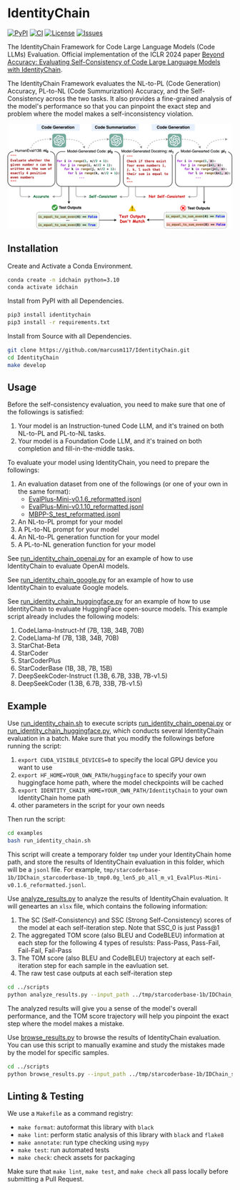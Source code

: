 # IdentityChain

[![PyPI](https://img.shields.io/pypi/v/identitychain?color=blue&label=PyPI)](https://pypi.org/project/identitychain/) [![CI](https://github.com/marcusm117/IdentityChain/actions/workflows/build.yml/badge.svg?branch=main)](https://github.com/marcusm117/IdentityChain/actions/workflows/build.yml) [![License](https://img.shields.io/badge/License-Apache_2.0-green)](https://github.com/marcusm117/IdentityChain/blob/main/LICENSE) [![Issues](https://img.shields.io/github/issues/marcusm117/IdentityChain?color=red&label=Issues)](https://github.com/marcusm117/IdentityChain/issues)

The IdentityChain Framework for Code Large Language Models (Code LLMs) Evaluation. Official implementation of the ICLR 2024 paper [Beyond Accuracy: Evaluating Self-Consistency of Code Large Language Models with IdentityChain](https://arxiv.org/abs/2310.14053).

The IdentityChain Framework evaluates the NL-to-PL (Code Generation) Accuracy, PL-to-NL (Code Summurization) Accuracy, and the Self-Consistency across the two tasks. It also provides a fine-grained analysis of the model's performance so that you can pinpoint the exact step and problem where the model makes a self-inconsistency violation.

<img src="./images/main.png" alt="image" width="800" height="auto">

## Installation

Create and Activate a Conda Environment.

   ``` bash
   conda create -n idchain python=3.10
   conda activate idchain
   ```

Install from PyPI with all Dependencies.

   ``` bash
   pip3 install identitychain
   pip3 install -r requirements.txt
   ```

Install from Source with all Dependencies.

   ``` bash
   git clone https://github.com/marcusm117/IdentityChain.git
   cd IdentityChain
   make develop
   ```

## Usage

Before the self-consistency evaluation, you need to make sure that one of the followings is satisfied:

1. Your model is an Instruction-tuned Code LLM, and it's trained on both NL-to-PL and PL-to-NL tasks.
2. Your model is a Foundation Code LLM, and it's trained on both completion and fill-in-the-middle tasks.

To evaluate your model using IdentityChain, you need to prepare the followings:

1. An evaluation dataset from one of the followings (or one of your own in the same format):
   - [EvalPlus-Mini-v0.1.6_reformatted.jsonl](./data/EvalPlus-Mini-v0.1.6_reformatted.jsonl.gz)
   - [EvalPlus-Mini-v0.1.10_reformatted.jsonl](./data/EvalPlus-Mini-v0.1.10_reformatted.jsonl.gz)
   - [MBPP-S_test_reformatted.jsonl](./data/MBPP-S_test_reformatted.jsonl.gz)
2. An NL-to-PL prompt for your model
3. A PL-to-NL prompt for your model
4. An NL-to-PL generation function for your model
5. A PL-to-NL generation function for your model

See [run_identity_chain_openai.py](./examples/run_identity_chain_openai.py) for an example of how to use IdentityChain to evaluate OpenAI models.

See [run_identity_chain_google.py](./examples/run_identity_chain_google.py) for an example of how to use IdentityChain to evaluate Google models.

See [run_identity_chain_huggingface.py](./examples/run_identity_chain_huggingface.py) for an example of how to use IdentityChain to evaluate HuggingFace open-source models. This example script already includes the following models:

1. CodeLlama-Instruct-hf (7B, 13B, 34B, 70B)
2. CodeLlama-hf (7B, 13B, 34B, 70B)
3. StarChat-Beta
4. StarCoder
5. StarCoderPlus
6. StarCoderBase (1B, 3B, 7B, 15B)
7. DeepSeekCoder-Instruct (1.3B, 6.7B, 33B, 7B-v1.5)
8. DeepSeekCoder (1.3B, 6.7B, 33B, 7B-v1.5)

## Example

Use [run_identity_chain.sh](./examples/run_identity_chain.sh) to execute scripts [run_identity_chain_openai.py](./examples/run_identity_chain_openai.py) or [run_identity_chain_huggingface.py](./examples/run_identity_chain_huggingface.py), which conducts several IdentityChain evaluation in a batch. Make sure that you modify the followings before running the script:

1. `export CUDA_VISIBLE_DEVICES=0` to specify the local GPU device you want to use
2. `export HF_HOME=YOUR_OWN_PATH/huggingface` to specify your own huggingface home path, where the model checkpoints will be cached
3. `export IDENTITY_CHAIN_HOME=YOUR_OWN_PATH/IdentityChain` to your own IdentityChain home path
4. other parameters in the script for your own needs

Then run the script:

``` bash
cd examples
bash run_identity_chain.sh
```

This script will create a temporary folder `tmp` under your IdentityChain home path, and store the results of IdentityChain evaluation in this folder, which will be a `jsonl` file. For example, `tmp/starcoderbase-1b/IDChain_starcoderbase-1b_tmp0.0g_len5_pb_all_m_v1_EvalPlus-Mini-v0.1.6_reformatted.jsonl`.

Use [analyze_results.py](./scripts/analyze_results.py) to analyze the results of IdentityChain evaluation. It will geneartes an `xlsx` file, which contains the following information:

1. The SC (Self-Consistency) and SSC (Strong Self-Consistency) scores of the model at each self-iteration step. Note that SSC_0 is just Pass@1
2. The aggregated TOM score (also BLEU and CodeBLEU) information at each step for the following 4 types of resulsts: Pass-Pass, Pass-Fail, Fail-Fail, Fail-Pass
3. The TOM score (also BLEU and CodeBLEU) trajectory at each self-iteration step for each sample in the eavluation set.
4. The raw test case outputs at each self-iteration step

``` bash
cd ../scripts
python analyze_results.py --input_path ../tmp/starcoderbase-1b/IDChain_starcoderbase-1b_tmp0.0g_len5_pb_all_m_v1_EvalPlus-Mini-v0.1.6_reformatted.jsonl --chain_length 5
```

The analyzed results will give you a sense of the model's overall performance, and the TOM score trajectory will help you pinpoint the exact step where the model makes a mistake.

Use [browse_results.py](./scripts/browse_results.py) to browse the results of IdentityChain evaluation. You can use this script to manually examine and study the mistakes made by the model for specific samples.

``` bash
cd ../scripts
python browse_results.py --input_path ../tmp/starcoderbase-1b/IDChain_starcoderbase-1b_tmp0.0g_len5_pb_all_m_v1_EvalPlus-Mini-v0.1.6_reformatted.jsonl --chain_length 5 --start 0
```

## Linting & Testing

We use a `Makefile` as a command registry:

- `make format`: autoformat  this library with `black`
- `make lint`: perform static analysis of this library with `black` and `flake8`
- `make annotate`: run type checking using `mypy`
- `make test`: run automated tests
- `make check`: check assets for packaging

Make sure that `make lint`, `make test`, and `make check` all pass locally before submitting a Pull Request.
